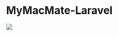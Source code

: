 # MyMacMate-Laravel
![](https://cloud.githubusercontent.com/assets/3177297/25343090/fab6d01e-2948-11e7-804c-a414e83bf501.gif)